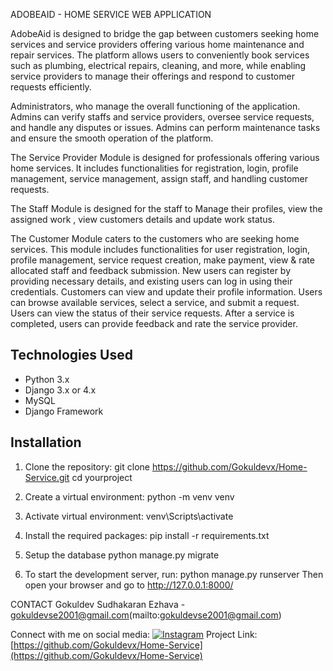 ADOBEAID - HOME SERVICE WEB APPLICATION

AdobeAid is designed to bridge the gap between customers seeking home services and service providers offering various home maintenance and repair services. The platform allows
users to conveniently book services such as plumbing, electrical repairs, cleaning, and more, while enabling service providers to manage their offerings and respond to customer
requests efficiently.

Administrators, who manage the overall functioning of the application. Admins can verify staffs and service providers, oversee service requests, and handle any disputes or
issues.
Admins can perform maintenance tasks and ensure the smooth operation of the platform.

The Service Provider Module is designed for professionals offering various home services. It includes functionalities for registration, login, profile management, service 
management, assign staff, and handling customer requests.

The Staff Module is designed for the staff to Manage their profiles, view the assigned work , view customers details and update work status.

The Customer Module caters to the customers who are seeking home services. This module includes functionalities for user registration, login, profile management, service
request creation, make payment, view & rate allocated staff and feedback submission. New users can register by providing necessary details, and existing users can log in using
their credentials. Customers can view and update their profile information. Users can browse available services, select a service, and submit a request. Users can view the
status of their service requests. After a service is completed, users can provide feedback and rate the service provider.


## Technologies Used

- Python 3.x
- Django 3.x or 4.x
- MySQL
- Django Framework

## Installation

1. Clone the repository:
  git clone https://github.com/Gokuldevx/Home-Service.git
  cd yourproject

2. Create a virtual environment:
   python -m venv venv

3. Activate virtual environment:
   venv\Scripts\activate

4. Install the required packages:
   pip install -r requirements.txt

5. Setup the database
   python manage.py migrate

6. To start the development server, run:
   python manage.py runserver
   Then open your browser and go to http://127.0.0.1:8000/

CONTACT
Gokuldev Sudhakaran Ezhava - gokuldevse2001@gmail.com(mailto:gokuldevse2001@gmail.com)

Connect with me on social media:
[![Instagram](https://upload.wikimedia.org/wikipedia/commons/a/a5/Instagram_icon.png)](https://www.instagram.com/gokul_27x_/)
Project Link: [https://github.com/Gokuldevx/Home-Service](https://github.com/Gokuldevx/Home-Service)


